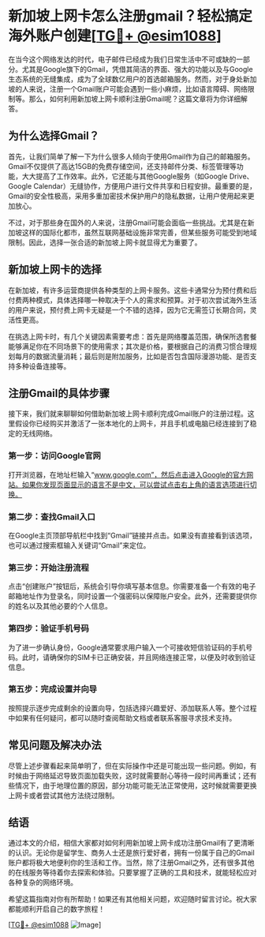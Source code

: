 # 新加坡上网卡怎么注册gmail？轻松搞定海外账户创建[[TG💪+ @esim1088](https://t.me/s/esim1088)]

在当今这个网络发达的时代，电子邮件已经成为我们日常生活中不可或缺的一部分。尤其是Google旗下的Gmail，凭借其简洁的界面、强大的功能以及与Google生态系统的无缝集成，成为了全球数亿用户的首选邮箱服务。然而，对于身处新加坡的人来说，注册一个Gmail账户可能会遇到一些小麻烦，比如语言障碍、网络限制等。那么，如何利用新加坡上网卡顺利注册Gmail呢？这篇文章将为你详细解答。

## 为什么选择Gmail？

首先，让我们简单了解一下为什么很多人倾向于使用Gmail作为自己的邮箱服务。Gmail不仅提供了高达15GB的免费存储空间，还支持邮件分类、标签管理等功能，大大提高了工作效率。此外，它还能与其他Google服务（如Google Drive、Google Calendar）无缝协作，方便用户进行文件共享和日程安排。最重要的是，Gmail的安全性极高，采用多重加密技术保护用户的隐私数据，让用户使用起来更加放心。

不过，对于那些身在国外的人来说，注册Gmail可能会面临一些挑战。尤其是在新加坡这样的国际化都市，虽然互联网基础设施非常完善，但某些服务可能受到地域限制。因此，选择一张合适的新加坡上网卡就显得尤为重要了。

## 新加坡上网卡的选择

在新加坡，有许多运营商提供各种类型的上网卡服务。这些卡通常分为预付费和后付费两种模式，具体选择哪一种取决于个人的需求和预算。对于初次尝试海外生活的用户来说，预付费上网卡无疑是一个不错的选择，因为它无需签订长期合同，灵活性更高。

在挑选上网卡时，有几个关键因素需要考虑：首先是网络覆盖范围，确保所选套餐能够满足你在不同场景下的使用需求；其次是价格，要根据自己的消费习惯合理规划每月的数据流量消耗；最后则是附加服务，比如是否包含国际漫游功能、是否支持多种设备连接等。

## 注册Gmail的具体步骤

接下来，我们就来聊聊如何借助新加坡上网卡顺利完成Gmail账户的注册过程。这里假设你已经购买并激活了一张本地化的上网卡，并且手机或电脑已经连接到了稳定的无线网络。

### 第一步：访问Google官网

打开浏览器，在地址栏输入“www.google.com”，然后点击进入Google的官方网站。如果你发现页面显示的语言不是中文，可以尝试点击右上角的语言选项进行切换。

### 第二步：查找Gmail入口

在Google主页顶部导航栏中找到“Gmail”链接并点击。如果没有直接看到该选项，也可以通过搜索框输入关键词“Gmail”来定位。

### 第三步：开始注册流程

点击“创建账户”按钮后，系统会引导你填写基本信息。你需要准备一个有效的电子邮箱地址作为登录名，同时设置一个强密码以保障账户安全。此外，还需要提供你的姓名以及其他必要的个人信息。

### 第四步：验证手机号码

为了进一步确认身份，Google通常要求用户输入一个可接收短信验证码的手机号码。此时，请确保你的SIM卡已正确安装，并且网络连接正常，以便及时收到验证信息。

### 第五步：完成设置并向导

按照提示逐步完成剩余的设置向导，包括选择兴趣爱好、添加联系人等。整个过程中如果有任何疑问，都可以随时查阅帮助文档或者联系客服寻求技术支持。

## 常见问题及解决办法

尽管上述步骤看起来简单明了，但在实际操作中还是可能出现一些问题。例如，有时候由于网络延迟导致页面加载失败，这时就需要耐心等待一段时间再重试；还有些情况下，由于地理位置的原因，部分功能可能无法正常使用，这时候就需要更换上网卡或者尝试其他方法绕过限制。

## 结语

通过本文的介绍，相信大家都对如何利用新加坡上网卡成功注册Gmail有了更清晰的认识。无论你是留学生、商务人士还是旅行爱好者，拥有一份属于自己的Gmail账户都将极大地便利你的生活和工作。当然，除了注册Gmail之外，还有很多其他的在线服务等待着你去探索和体验。只要掌握了正确的工具和技术，就能轻松应对各种复杂的网络环境。

希望这篇指南对你有所帮助！如果还有其他相关问题，欢迎随时留言讨论。祝大家都能顺利开启自己的数字旅程！

[[TG💪+ @esim1088](https://t.me/s/esim1088) ![Image](https://i.postimg.cc/4NQfJmqS/Snipaste-2025-05-13-00-14-12.png)]